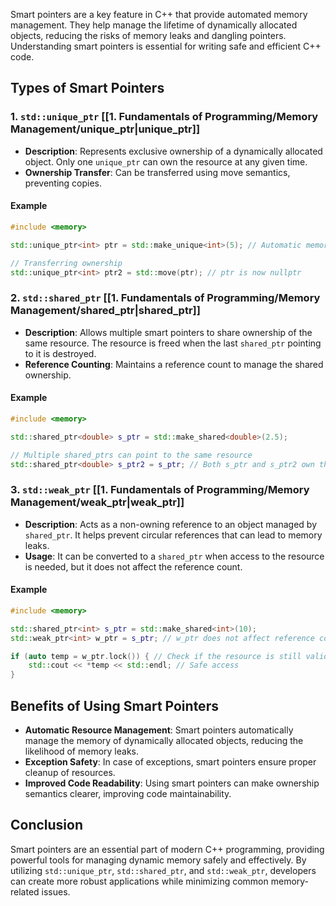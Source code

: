 
Smart pointers are a key feature in C++ that provide automated memory management. They help manage the lifetime of dynamically allocated objects, reducing the risks of memory leaks and dangling pointers. Understanding smart pointers is essential for writing safe and efficient C++ code.

## Types of Smart Pointers

### 1. `std::unique_ptr` [[1. Fundamentals of Programming/Memory Management/unique_ptr|unique_ptr]]

- **Description**: Represents exclusive ownership of a dynamically allocated object. Only one `unique_ptr` can own the resource at any given time.
- **Ownership Transfer**: Can be transferred using move semantics, preventing copies.

#### Example

```cpp
#include <memory>

std::unique_ptr<int> ptr = std::make_unique<int>(5); // Automatic memory management

// Transferring ownership
std::unique_ptr<int> ptr2 = std::move(ptr); // ptr is now nullptr
```

### 2. `std::shared_ptr` [[1. Fundamentals of Programming/Memory Management/shared_ptr|shared_ptr]]

- **Description**: Allows multiple smart pointers to share ownership of the same resource. The resource is freed when the last `shared_ptr` pointing to it is destroyed.
- **Reference Counting**: Maintains a reference count to manage the shared ownership.

#### Example

```cpp
#include <memory>

std::shared_ptr<double> s_ptr = std::make_shared<double>(2.5);

// Multiple shared_ptrs can point to the same resource
std::shared_ptr<double> s_ptr2 = s_ptr; // Both s_ptr and s_ptr2 own the same resource
```

### 3. `std::weak_ptr` [[1. Fundamentals of Programming/Memory Management/weak_ptr|weak_ptr]]

- **Description**: Acts as a non-owning reference to an object managed by `shared_ptr`. It helps prevent circular references that can lead to memory leaks.
- **Usage**: It can be converted to a `shared_ptr` when access to the resource is needed, but it does not affect the reference count.

#### Example

```cpp
#include <memory>

std::shared_ptr<int> s_ptr = std::make_shared<int>(10);
std::weak_ptr<int> w_ptr = s_ptr; // w_ptr does not affect reference count

if (auto temp = w_ptr.lock()) { // Check if the resource is still valid
    std::cout << *temp << std::endl; // Safe access
}
```

## Benefits of Using Smart Pointers

- **Automatic Resource Management**: Smart pointers automatically manage the memory of dynamically allocated objects, reducing the likelihood of memory leaks.
- **Exception Safety**: In case of exceptions, smart pointers ensure proper cleanup of resources.
- **Improved Code Readability**: Using smart pointers can make ownership semantics clearer, improving code maintainability.

## Conclusion

Smart pointers are an essential part of modern C++ programming, providing powerful tools for managing dynamic memory safely and effectively. By utilizing `std::unique_ptr`, `std::shared_ptr`, and `std::weak_ptr`, developers can create more robust applications while minimizing common memory-related issues.